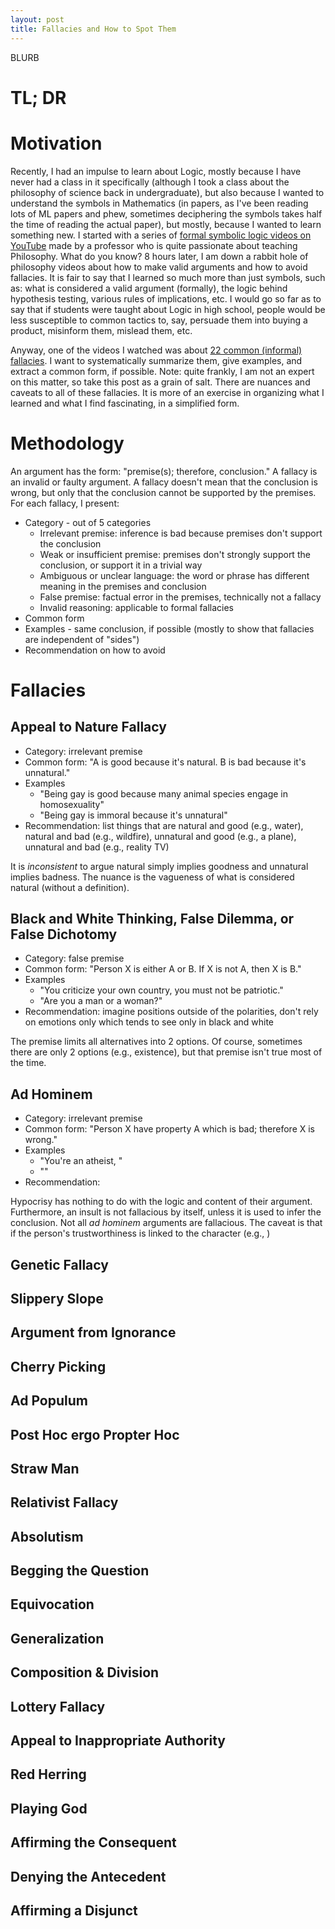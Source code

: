 ```yaml
---
layout: post
title: Fallacies and How to Spot Them
---
```


BLURB

# TL; DR

# Motivation

Recently, I had an impulse to learn about Logic, mostly because I have never had a class in it specifically (although I took a class about the philosophy of science back in undergraduate), but also because I wanted to understand the symbols in Mathematics (in papers, as I've been reading lots of ML papers and phew, sometimes deciphering the symbols takes half the time of reading the actual paper), but mostly, because I wanted to learn something new. I started with a series of [formal symbolic logic videos on YouTube](https://www.youtube.com/channel/UCFAQACIvhCecgfY66rprv8Q) made by a professor who is quite passionate about teaching Philosophy. What do you know? 8 hours later, I am down a rabbit hole of philosophy videos about how to make valid arguments and how to avoid fallacies. It is fair to say that I learned so much more than just symbols, such as: what is considered a valid argument (formally), the logic behind hypothesis testing, various rules of implications, etc. I would go so far as to say that if students were taught about Logic in high school, people would be less susceptible to common tactics to, say, persuade them into buying a product, misinform them, mislead them, etc.

Anyway, one of the videos I watched was about [22 common (informal) fallacies](https://www.youtube.com/watch?v=NUO2asxV-J0). I want to systematically summarize them, give examples, and extract a common form, if possible. Note: quite frankly, I am not an expert on this matter, so take this post as a grain of salt. There are nuances and caveats to all of these fallacies. It is more of an exercise in organizing what I learned and what I find fascinating, in a simplified form. 

# Methodology

An argument has the form: "premise(s); therefore, conclusion." A fallacy is an invalid or faulty argument. A fallacy doesn't mean that the conclusion is wrong, but only that the conclusion cannot be supported by the premises. For each fallacy, I present:

* Category - out of 5 categories
    - Irrelevant premise: inference is bad because premises don't support the conclusion
    - Weak or insufficient premise: premises don't strongly support the conclusion, or support it in a trivial way
    - Ambiguous or unclear language: the word or phrase has different meaning in the premises and conclusion
    - False premise: factual error in the premises, technically not a fallacy
    - Invalid reasoning: applicable to formal fallacies
* Common form
* Examples - same conclusion, if possible (mostly to show that fallacies are independent of "sides")
* Recommendation on how to avoid

# Fallacies

## Appeal to Nature Fallacy

* Category: irrelevant premise
* Common form: "A is good because it's natural. B is bad because it's unnatural."
* Examples
    - "Being gay is good because many animal species engage in homosexuality"
    - "Being gay is immoral because it's unnatural"
* Recommendation: list things that are natural and good (e.g., water), natural and bad (e.g., wildfire), unnatural and good (e.g., a plane), unnatural and bad (e.g., reality TV)

It is *inconsistent* to argue natural simply implies goodness and unnatural implies badness. The nuance is the vagueness of what is considered natural (without a definition).

## Black and White Thinking, False Dilemma, or False Dichotomy

* Category: false premise
* Common form: "Person X is either A or B. If X is not A, then X is B."
* Examples
    - "You criticize your own country, you must not be patriotic."
    - "Are you a man or a woman?"
* Recommendation: imagine positions outside of the polarities, don't rely on emotions only which tends to see only in black and white

The premise limits all alternatives into 2 options. Of course, sometimes there are only 2 options (e.g., existence), but that premise isn't true most of the time.

## Ad Hominem

* Category: irrelevant premise
* Common form: "Person X have property A which is bad; therefore X is wrong."
* Examples
    - "You're an atheist, "
    - ""
* Recommendation: 

Hypocrisy has nothing to do with the logic and content of their argument. Furthermore, an insult is not fallacious by itself, unless it is used to infer the conclusion. Not all *ad hominem* arguments are fallacious. The caveat is that if the person's trustworthiness is linked to the character (e.g., )

## Genetic Fallacy

## Slippery Slope

## Argument from Ignorance

## Cherry Picking

## Ad Populum

## Post Hoc ergo Propter Hoc

## Straw Man

## Relativist Fallacy

## Absolutism

## Begging the Question

## Equivocation

## Generalization

## Composition & Division

## Lottery Fallacy

## Appeal to Inappropriate Authority

## Red Herring

## Playing God

## Affirming the Consequent

## Denying the Antecedent

## Affirming a Disjunct




